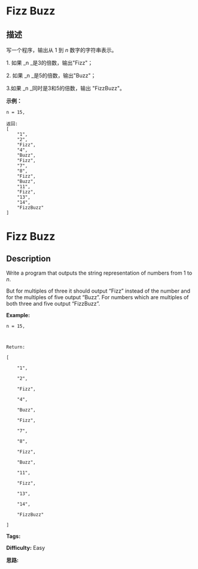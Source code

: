# Fizz Buzz

## 描述

写一个程序，输出从 1 到 _n_ 数字的字符串表示。

1\. 如果  _n  _是3的倍数，输出"Fizz"；

2\. 如果  _n  _是5的倍数，输出"Buzz"；

3.如果  _n  _同时是3和5的倍数，输出 "FizzBuzz"。

**示例：**

    
    
    n = 15,
    
    返回:
    [
        "1",
        "2",
        "Fizz",
        "4",
        "Buzz",
        "Fizz",
        "7",
        "8",
        "Fizz",
        "Buzz",
        "11",
        "Fizz",
        "13",
        "14",
        "FizzBuzz"
    ]
    



# Fizz Buzz

## Description



Write a program that outputs the string representation of numbers from 1 to _n_.

But for multiples of three it should output “Fizz” instead of the number and for the multiples of five output “Buzz”. For numbers which are multiples of both three and five output “FizzBuzz”.

**Example:**

    
    
    n = 15,
    
    Return:
    [
        "1",
        "2",
        "Fizz",
        "4",
        "Buzz",
        "Fizz",
        "7",
        "8",
        "Fizz",
        "Buzz",
        "11",
        "Fizz",
        "13",
        "14",
        "FizzBuzz"
    ]
    


**Tags:** 

**Difficulty:** Easy

**思路:**
